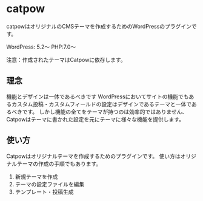 # catpow

catpowはオリジナルのCMSテーマを作成するためのWordPressのプラグインです。

WordPress: 5.2〜
PHP:7.0〜

注意：作成されたテーマはCatpowに依存します。

理念
---

機能とデザインは一体であるべきです
WordPressにおいてサイトの機能でもあるカスタム投稿・カスタムフィールドの設定はデザインであるテーマと一体であるべきです。
しかし機能の全てをテーマが持つのは効率的ではありません、Catpowはテーマに書かれた設定を元にテーマに様々な機能を提供します。

使い方
---
Catpowはオリジナルテーマを作成するためのプラグインです。
使い方はオリジナルテーマの作成の手順でもあります。

1. 新規テーマを作成
2. テーマの設定ファイルを編集
3. テンプレート・投稿生成
